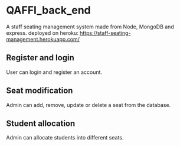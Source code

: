 # QAFFI_back_end
A staff seating management system made from Node, MongoDB and express. 
deployed on heroku: https://staff-seating-management.herokuapp.com/

## Register and login
User can login and register an account.

## Seat modification
Admin can add, remove, update or delete a seat from the database.

## Student allocation
Admin can allocate students into different seats.
